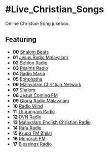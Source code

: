 # #Live_Christian_Songs

Online Christian Song jukebox.

## Featuring
* **00** [Shalom Beats](http://rd.shalombeatsradio.com:8006/stream)
* **01** [Jesus Radio Malayalam](http://88.198.138.88:8000/jesusradio/;.m3u)
* **02** [Sehion Radio](http://199.195.194.140:8012/stream)
* **03** [Psalms Radio](http://5.79.88.132:7084/;stream.mp3)
* **04** [Radio Maria](https://dreamsiteradiocp2.com/proxy/rmindia1?mp=/stream)
* **05** [Ephphatha](https://ephphatha.radioca.st/stream?type=http&nocache=15206)
* **06** [Malayalam Christian Network](https://s2.radio.co/sf61790a26/listen)
* **07** [Shalom](https://stream.radio.co/s1383afdc9/listen?ver=52115)
* **08** [Jesus Coming FM](http://live.jesuscomingfm.com:8132/;)
* **09** [Gloria Radio Malayalam](http://5.79.88.132:7233/;type=mp3)
* **10** [Radio Wind](https://stream.radio.co/s9015a8e16/listen)
* **11** [Tharangam Radio](https://listen.radioking.com/radio/378295/stream/428998)
* **12** [DVN Radio](https://bozztv.com/36bay2/divine-event/tracks-v1a1/mono.m3u8)
* **13** [Malayalam English Christian Radio](http://37.187.93.104:8586/stream?listening-from-radio-garden=1624554589243)
* **14** [Rafa Radio](http://37.59.47.192:8596/stream?listening-from-radio-garden=1624554653167)
* **15** [Krupa FM Bhilai](http://radio.zionmediait.com:5327/;?listening-from-radio-garden=1624555216896)
* **16** [Menorah FM](https://gains.reviveradio.net/proxy/menorah?mp=/stream)
* **17** [Blessings Radio](http://37.187.93.104:8586/stream)
